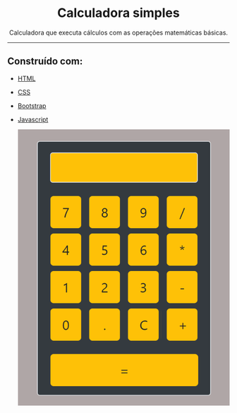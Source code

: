 
  <h1 align="center">
  Calculadora simples 
</h1>

<p align="center">
  Calculadora que executa cálculos com as operações matemáticas básicas.
</p>

<hr>
  






## Construído com: 
* [HTML](https://www.w3schools.com/html/default.asp)
* [CSS](https://maven.apache.org/)
* [Bootstrap](https://getbootstrap.com/)
* [Javascript](https://developer.mozilla.org/pt-BR/docs/Aprender/Getting_started_with_the_web/JavaScript_basico)




  ![](https://github.com/carlosuhlmann/calculadora/blob/master/calc.gif)













 


